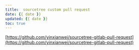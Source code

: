 ```yaml
---
title:  sourcetree custom pull request
date: {{ date }}
updated: {{ date }}
toc: true
---
```




[https://github.com/yinxianwei/sourcetree-gitlab-pull-request](https://github.com/yinxianwei/sourcetree-gitlab-pull-request)
